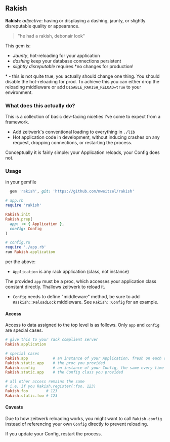 ## Rakish


__Rakish__: *adjective*: having or displaying a dashing, jaunty, or slightly disreputable quality or appearance.
> "he had a rakish, debonair look"

This gem is:
- *Jaunty*, hot-reloading for your application
- *dashing* keep your database connections persistent
- *slightly disreputable* requires \*no changes for production!

\* - this is not quite true, you actually should change one thing. You should disable the hot-reloading for prod. To achieve this you can either drop the reloading middleware or add `DISABLE_RAKISH_RELOAD=true` to your environment.

### What does this actually do?


This is a collection of basic dev-facing niceties I've come to expect from a framework.

- Add zeitwerk's conventional loading to everything in `./lib`
- Hot application code in development, without inducing crashes on any request, dropping connections, or restarting the process.

Conceptually it is fairly simple: your Application reloads, your Config does not.

### Usage

in your gemfile

```ruby
  gem 'rakish', git: 'https://github.com/mweitzel/rakish'
```

```ruby
# app.rb
require 'rakish'

Rakish.init
Rakish.prep(
  app: -> { Application },
  config: Config
)

# config.ru
require './app.rb'
run Rakish.application
```

per the above:
- `Application` is any rack application (class, not instance)

The provided `app` must be a proc, which accesses your application class constant directly. Thallows zeitwerk to reload it.

- `Config` needs to define "middleware" method, be sure to add `Raskish::ReloadLock` middleware. See `Rakish::Config` for an example.

#### Access

Access to data assigned to the top level is as follows. Only `app` and `config` are special cases.
```ruby
# give this to your rack complient server
Rakish.application

# special cases
Rakish.app           # an instance of your Application, fresh on each call
Rakish.static.app    # the proc you provided
Rakish.config        # an instance of your Config, the same every time
Rakish.static.app    # the Config class you provided

# all other access remains the same
# i.e. if you Rakish.register(:foo, 123)
Rakish.foo        # 123
Rakish.static.foo # 123
```

#### Caveats

Due to how zeitwerk reloading works, you might want to call `Rakish.config` instead of referencing your own `Config` directly to prevent reloading.

If you update your Config, restart the process.
